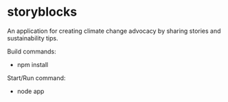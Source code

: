 # storyblocks
An application for creating climate change advocacy by sharing stories and sustainability tips.

Build commands:
- npm install

Start/Run command:
- node app

